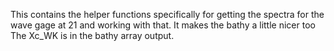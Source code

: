 This contains the helper functions specifically for
getting the spectra for the wave gage at 21 and working with that.
It makes the bathy a little nicer too
The Xc_WK is in the bathy array output.